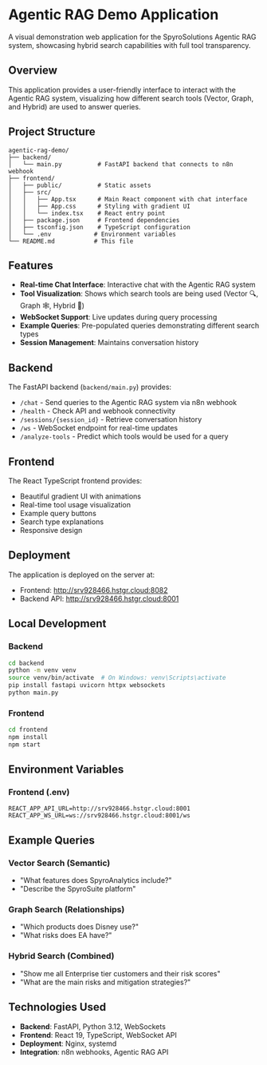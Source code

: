 # Agentic RAG Demo Application

A visual demonstration web application for the SpyroSolutions Agentic RAG system, showcasing hybrid search capabilities with full tool transparency.

## Overview

This application provides a user-friendly interface to interact with the Agentic RAG system, visualizing how different search tools (Vector, Graph, and Hybrid) are used to answer queries.

## Project Structure

```
agentic-rag-demo/
├── backend/
│   └── main.py          # FastAPI backend that connects to n8n webhook
├── frontend/
│   ├── public/          # Static assets
│   ├── src/
│   │   ├── App.tsx      # Main React component with chat interface
│   │   ├── App.css      # Styling with gradient UI
│   │   └── index.tsx    # React entry point
│   ├── package.json     # Frontend dependencies
│   ├── tsconfig.json    # TypeScript configuration
│   └── .env            # Environment variables
└── README.md           # This file
```

## Features

- **Real-time Chat Interface**: Interactive chat with the Agentic RAG system
- **Tool Visualization**: Shows which search tools are being used (Vector 🔍, Graph 🕸️, Hybrid 🔄)
- **WebSocket Support**: Live updates during query processing
- **Example Queries**: Pre-populated queries demonstrating different search types
- **Session Management**: Maintains conversation history

## Backend

The FastAPI backend (`backend/main.py`) provides:

- `/chat` - Send queries to the Agentic RAG system via n8n webhook
- `/health` - Check API and webhook connectivity
- `/sessions/{session_id}` - Retrieve conversation history
- `/ws` - WebSocket endpoint for real-time updates
- `/analyze-tools` - Predict which tools would be used for a query

## Frontend

The React TypeScript frontend provides:

- Beautiful gradient UI with animations
- Real-time tool usage visualization
- Example query buttons
- Search type explanations
- Responsive design

## Deployment

The application is deployed on the server at:
- Frontend: http://srv928466.hstgr.cloud:8082
- Backend API: http://srv928466.hstgr.cloud:8001

## Local Development

### Backend
```bash
cd backend
python -m venv venv
source venv/bin/activate  # On Windows: venv\Scripts\activate
pip install fastapi uvicorn httpx websockets
python main.py
```

### Frontend
```bash
cd frontend
npm install
npm start
```

## Environment Variables

### Frontend (.env)
```
REACT_APP_API_URL=http://srv928466.hstgr.cloud:8001
REACT_APP_WS_URL=ws://srv928466.hstgr.cloud:8001/ws
```

## Example Queries

### Vector Search (Semantic)
- "What features does SpyroAnalytics include?"
- "Describe the SpyroSuite platform"

### Graph Search (Relationships)
- "Which products does Disney use?"
- "What risks does EA have?"

### Hybrid Search (Combined)
- "Show me all Enterprise tier customers and their risk scores"
- "What are the main risks and mitigation strategies?"

## Technologies Used

- **Backend**: FastAPI, Python 3.12, WebSockets
- **Frontend**: React 19, TypeScript, WebSocket API
- **Deployment**: Nginx, systemd
- **Integration**: n8n webhooks, Agentic RAG API
